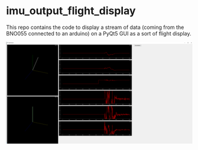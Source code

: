 # imu_output_flight_display
This repo contains the code to display a stream of data (coming from the BNO055 connected to an arduino) on a PyQt5 GUI as a sort of flight display.

![flight display](/pictures/20221113-Flight_Display.png?raw=true "Title")
